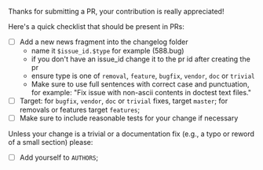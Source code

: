 Thanks for submitting a PR, your contribution is really appreciated!

Here's a quick checklist that should be present in PRs:

- [ ] Add a new news fragment into the changelog folder
  * name it `$issue_id.$type` for example (588.bug)
  * if you don't have an issue_id change it to the pr id after creating the pr
  * ensure type is one of `removal`, `feature`, `bugfix`, `vendor`, `doc` or `trivial`
  * Make sure to use full sentences with correct case and punctuation, for example: "Fix issue with non-ascii contents in doctest text files."
- [ ] Target: for `bugfix`, `vendor`, `doc` or `trivial` fixes, target `master`; for removals or features target `features`;
- [ ] Make sure to include reasonable tests for your change if necessary

Unless your change is a trivial or a documentation fix (e.g.,  a typo or reword of a small section) please:

- [ ] Add yourself to `AUTHORS`;

